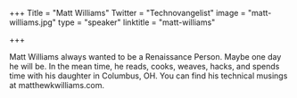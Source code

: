 +++
Title = "Matt Williams"
Twitter = "Technovangelist"
image = "matt-williams.jpg"
type = "speaker"
linktitle = "matt-williams"

+++

Matt Williams always wanted to be a Renaissance Person. Maybe one day he will be. In the mean time, he reads, cooks, weaves, hacks, and spends time with his daughter in Columbus, OH. You can find his technical musings at matthewkwilliams.com.
